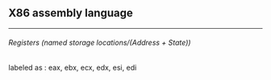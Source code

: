 ## X86  assembly language

---

###### Registers (named storage locations/(Address + State))

labeled as : eax, ebx, ecx, edx, esi, edi

